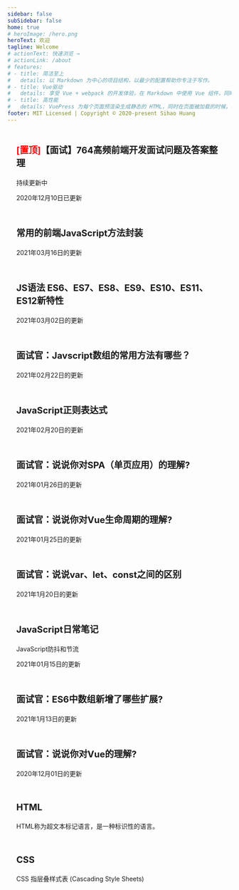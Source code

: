 ```yaml
---
sidebar: false
subSidebar: false
home: true
# heroImage: /hero.png
heroText: 欢迎
tagline: Welcome
# actionText: 快速浏览 →
# actionLink: /about
# features:
# - title: 简洁至上
#   details: 以 Markdown 为中心的项目结构，以最少的配置帮助你专注于写作。
# - title: Vue驱动
#   details: 享受 Vue + webpack 的开发体验，在 Markdown 中使用 Vue 组件，同时可以使用 Vue 来开发自定义主题。
# - title: 高性能
#   details: VuePress 为每个页面预渲染生成静态的 HTML，同时在页面被加载的时候，将作为 SPA 运行。
footer: MIT Licensed | Copyright © 2020-present Sihao Huang
---
```


<!-- <a href="/firstblog" style="text-decoration:none;">
    <div class="features" style="transition: all 0.25s ease-in-out 0.24s; transform: translateY(0px); opacity: 1;">
        <div class="feature">
            <h2>
                第一篇博客
            </h2>
            <p>第一篇博客测试</p>
        </div>
    </div>
</a> -->
<a href="/interview/20201127" style="text-decoration:none;">
    <div class="features">
        <div class="feature">
            <p class="index_title">
                <span style="color:red;">[置顶]</span>【面试】764高频前端开发面试问题及答案整理
            </p>
            <p>持续更新中</p>
            <p>2020年12月10日已更新</p>
        </div>
    </div>
</a>
<a href="/javascript/DailyNote/20210316" style="text-decoration:none;">
    <div class="features">
        <div class="feature">
            <p class="index_title">
                常用的前端JavaScript方法封装
            </p>
            <p>2021年03月16日的更新</p>
        </div>
    </div>
</a>
<a href="/javascript/DailyNote/20210302" style="text-decoration:none;">
    <div class="features">
        <div class="feature">
            <p class="index_title">
                JS语法 ES6、ES7、ES8、ES9、ES10、ES11、ES12新特性
            </p>
            <p>2021年03月02日的更新</p>
        </div>
    </div>
</a>
<a href="/interview/JavaScript/20210222" style="text-decoration:none;">
    <div class="features">
        <div class="feature">
            <p class="index_title">
                面试官：Javscript数组的常用方法有哪些？
            </p>
            <p>2021年02月22日的更新</p>
        </div>
    </div>
</a>
<a href="/javascript/DailyNote/20210220" style="text-decoration:none;">
    <div class="features">
        <div class="feature">
            <p class="index_title">
                JavaScript正则表达式
            </p>
            <p>2021年02月20日的更新</p>
        </div>
    </div>
</a>
<a href="/interview/VueSeries/20210126" style="text-decoration:none;">
    <div class="features">
        <div class="feature">
            <p class="index_title">
                面试官：说说你对SPA（单页应用）的理解?
            </p>
            <p>2021年01月26日的更新</p>
        </div>
    </div>
</a>
<a href="/interview/VueSeries/20210125" style="text-decoration:none;">
    <div class="features">
        <div class="feature">
            <p class="index_title">
                面试官：说说你对Vue生命周期的理解?
            </p>
            <p>2021年01月25日的更新</p>
        </div>
    </div>
</a>
<a href="/interview/ES6/20210120" style="text-decoration:none;">
    <div class="features">
        <div class="feature">
            <p class="index_title">
                面试官：说说var、let、const之间的区别
            </p>
            <p>2021年1月20日的更新</p>
        </div>
    </div>
</a>
<a href="/javascript/DailyNote" style="text-decoration:none;">
    <div class="features">
        <div class="feature">
            <p class="index_title">
                JavaScript日常笔记
            </p>
            <p>JavaScript防抖和节流</p>
            <p>2021年01月15日的更新</p>
        </div>
    </div>
</a>
<a href="/interview/ES6/20210112" style="text-decoration:none;">
    <div class="features">
        <div class="feature">
            <p class="index_title">
                面试官：ES6中数组新增了哪些扩展?
            </p>
            <p>2021年1月13日的更新</p>
        </div>
    </div>
</a>
<a href="/interview/VueSeries/20201201" style="text-decoration:none;">
    <div class="features">
        <div class="feature">
            <p class="index_title">
                面试官：说说你对Vue的理解?
            </p>
            <p>2020年12月01日的更新</p>
        </div>
    </div>
</a>

<a href="/html" style="text-decoration:none;">
    <div class="features">
        <div class="feature">
            <p class="index_title">
                HTML
            </p>
            <p>HTML称为超文本标记语言，是一种标识性的语言。</p>
        </div>
    </div>
</a>
<a href="/css/" style="text-decoration:none;">
    <div class="features" >
        <div class="feature">
            <p class="index_title">
                CSS
            </p>
            <p>CSS 指层叠样式表 (Cascading Style Sheets)</p>
        </div>
    </div>
</a>

<style>
    .index_title{
        font-size: 1.25rem;
        font-weight: bolder;
    }
    .feature{
        font-size: 14px;
        padding-top: 0.625rem;
        padding-bottom: 0.625rem;
        padding-left: 20px;
        max-width: 90% !important;
        border-radius: 10px;
        transition: all 0.2s ease-in-out !important;
        transform: translateY(0px);
        opacity: 1 !important;
    }
    .feature:hover{
        transform : scale(1.03)!important;
        color: #3EAF7C !important;
        box-shadow: 3px 3px 6px 1px rgba(0,0,0,0.2);
    }
    .go-to-top {
        display: block !important;
    }
</style>